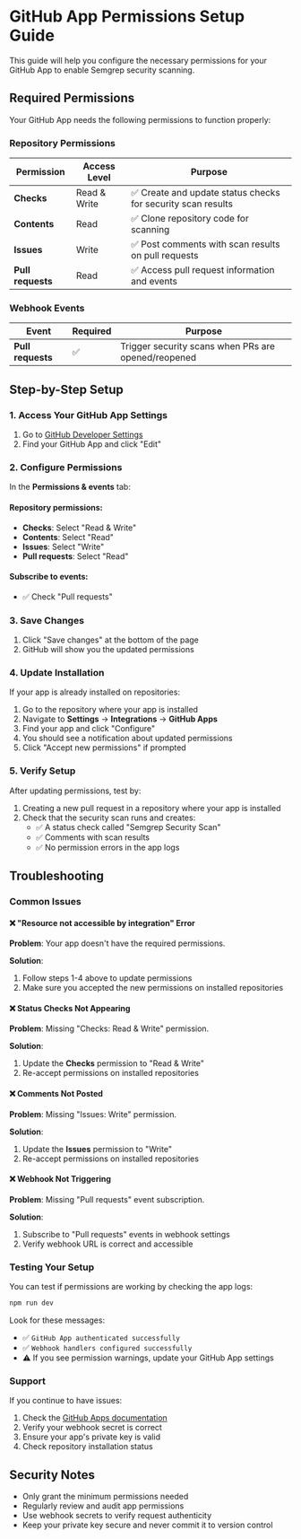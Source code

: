 # GitHub App Permissions Setup Guide

This guide will help you configure the necessary permissions for your GitHub App to enable Semgrep security scanning.

## Required Permissions

Your GitHub App needs the following permissions to function properly:

### Repository Permissions

| Permission        | Access Level | Purpose                                                      |
| ----------------- | ------------ | ------------------------------------------------------------ |
| **Checks**        | Read & Write | ✅ Create and update status checks for security scan results |
| **Contents**      | Read         | ✅ Clone repository code for scanning                        |
| **Issues**        | Write        | ✅ Post comments with scan results on pull requests          |
| **Pull requests** | Read         | ✅ Access pull request information and events                |

### Webhook Events

| Event             | Required | Purpose                                             |
| ----------------- | -------- | --------------------------------------------------- |
| **Pull requests** | ✅       | Trigger security scans when PRs are opened/reopened |

## Step-by-Step Setup

### 1. Access Your GitHub App Settings

1. Go to [GitHub Developer Settings](https://github.com/settings/apps)
2. Find your GitHub App and click "Edit"

### 2. Configure Permissions

In the **Permissions & events** tab:

#### Repository permissions:

- **Checks**: Select "Read & Write"
- **Contents**: Select "Read"
- **Issues**: Select "Write"
- **Pull requests**: Select "Read"

#### Subscribe to events:

- ✅ Check "Pull requests"

### 3. Save Changes

1. Click "Save changes" at the bottom of the page
2. GitHub will show you the updated permissions

### 4. Update Installation

If your app is already installed on repositories:

1. Go to the repository where your app is installed
2. Navigate to **Settings** → **Integrations** → **GitHub Apps**
3. Find your app and click "Configure"
4. You should see a notification about updated permissions
5. Click "Accept new permissions" if prompted

### 5. Verify Setup

After updating permissions, test by:

1. Creating a new pull request in a repository where your app is installed
2. Check that the security scan runs and creates:
   - ✅ A status check called "Semgrep Security Scan"
   - ✅ Comments with scan results
   - ✅ No permission errors in the app logs

## Troubleshooting

### Common Issues

#### ❌ "Resource not accessible by integration" Error

**Problem**: Your app doesn't have the required permissions.

**Solution**:

1. Follow steps 1-4 above to update permissions
2. Make sure you accepted the new permissions on installed repositories

#### ❌ Status Checks Not Appearing

**Problem**: Missing "Checks: Read & Write" permission.

**Solution**:

1. Update the **Checks** permission to "Read & Write"
2. Re-accept permissions on installed repositories

#### ❌ Comments Not Posted

**Problem**: Missing "Issues: Write" permission.

**Solution**:

1. Update the **Issues** permission to "Write"
2. Re-accept permissions on installed repositories

#### ❌ Webhook Not Triggering

**Problem**: Missing "Pull requests" event subscription.

**Solution**:

1. Subscribe to "Pull requests" events in webhook settings
2. Verify webhook URL is correct and accessible

### Testing Your Setup

You can test if permissions are working by checking the app logs:

```bash
npm run dev
```

Look for these messages:

- ✅ `GitHub App authenticated successfully`
- ✅ `Webhook handlers configured successfully`
- ⚠️ If you see permission warnings, update your GitHub App settings

### Support

If you continue to have issues:

1. Check the [GitHub Apps documentation](https://docs.github.com/en/developers/apps)
2. Verify your webhook secret is correct
3. Ensure your app's private key is valid
4. Check repository installation status

## Security Notes

- Only grant the minimum permissions needed
- Regularly review and audit app permissions
- Use webhook secrets to verify request authenticity
- Keep your private key secure and never commit it to version control
